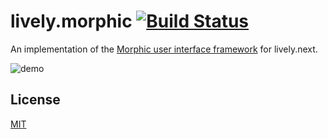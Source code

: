 # lively.morphic [![Build Status](https://travis-ci.org/LivelyKernel/lively.morphic.svg?branch=master)](https://travis-ci.org/LivelyKernel/lively.morphic)

An implementation of the [Morphic user interface framework](http://ftp.squeak.org/docs/Self-4.0-UI-Framework.pdf) for lively.next.

![demo](https://lively-web.org/users/robertkrahn/lively.next/inspector-demo-1.gif)

## License

[MIT](LICENSE)
